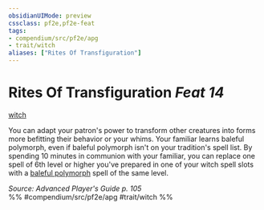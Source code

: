 ```yaml
---
obsidianUIMode: preview
cssclass: pf2e,pf2e-feat
tags:
- compendium/src/pf2e/apg
- trait/witch
aliases: ["Rites Of Transfiguration"]
---
```

# Rites Of Transfiguration  *Feat 14*  
[witch](/rules/traits/witch-apg.md)  


You can adapt your patron's power to transform other creatures into forms more befitting their behavior or your whims. Your familiar learns baleful polymorph, even if baleful polymorph isn't on your tradition's spell list. By spending 10 minutes in communion with your familiar, you can replace one spell of 6th level or higher you've prepared in one of your witch spell slots with a [baleful polymorph](/compendium/spells/baleful-polymorph.md) spell of the same level.

*Source: Advanced Player's Guide p. 105*  
%% #compendium/src/pf2e/apg #trait/witch %%